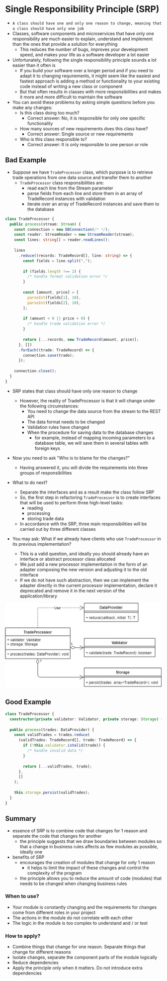 # Single Responsibility Principle (SRP)

- `A class should have one and only one reason to change, meaning that a class should have only one job`
- Classes, software components and microservices that have only one responsibility are much easier to explain, understand and implement than the ones that provide a solution for everything
  - This reduces the number of bugs, improves your development speed, and makes your life as a software developer a lot easier
- Unfortunately, following the single responsibility principle sounds a lot easier than it often is
  - If you build your software over a longer period and if you need to adapt it to changing requirements, it might seem like the easiest and fastest approach is adding a method or functionality to your existing code instead of writing a new class or component
  - But that often results in classes with more responsibilities and makes it more and more difficult to maintain the software
- You can avoid these problems by asking simple questions before you make any changes:
  - Is this class doing too much?
    - Correct answer: No, it is responsible for only one specific functionality
  - How many sources of new requirements does this class have?
    - Correct answer: Single source or new requirements
  - Who is this class responsible to?
    - Correct answer: It is only responsible to one person or role

## Bad Example

- Suppose we have `TradeProcessor` class, which purpose is to retrieve trade operations from one data source and transfer them to another
  - `TradeProcessor` class responsibilities are:
    - read each line from the Stream parameter
    - parse fields from each line and store them in an array of TradeRecord instances with validation
    - iterate over an array of TradeRecord instances and save them to the database

```ts
class TradeProcessor {
  public process(stream: Stream) {
    const connection = new DBConnection(/* */);
    const reader: StreamReader = new StreamReader(stream);
    const lines: string[] = reader.readLines();

    lines
      .reduce((records: TradeRecord[], line: string) => {
        const fields = line.split(",");

        if (fields.length !== 2) {
          /* handle format validation error */
        }

        const [amount, price] = [
          parseInt(fields[1], 10),
          parseInt(fields[2], 10),
        ];

        if (amount < 0 || price < 0) {
          /* handle trade validation error */
        }

        return [...records, new TradeRecord(amount, price)];
      }, [])
      .forEach((trade: TradeRecord) => {
        connection.save(trade);
      });

    connection.close();
  }
}
```

- SRP states that class should have only one reason to change
  - However, the reality of TradeProcessor is that it will change under the following circumstances:
    - You need to change the data source from the stream to the REST API
    - The data format needs to be changed
    - Validation rules have changed
    - When the procedure for saving data to the database changes
      - for example, instead of mapping incoming parameters to a database table, we will save them in several tables with foreign keys
- Now you need to ask "Who is to blame for the changes?"
  - Having answered it, you will divide the requirements into three groups of responsibilities
- What to do next?
  - Separate the interfaces and as a result make the class follow SRP
  - So, the first step in refactoring `TradeProcessor` is to create interfaces that will be used to perform three high-level tasks:
    - reading
    - processing
    - storing trade data
  - In accordance with the SRP, three main responsibilities will be carried out by three different classes
- You may ask: What if we already have clients who use `TradeProcessor` in its previous implementation?

  - This is a valid question, and ideally you should already have an interface or abstract processor class allocated
  - We just add a new processor implementation in the form of an adapter composing the new version and adjusting it to the old interface
  - If we do not have such abstraction, then we can implement the adapter directly in the current processor implementation, declare it deprecated and remove it in the next version of the application/library

![SRP](../../images/srp.jpg)

## Good Example

```ts
class TradeProcessor {
  constructor(private validator: Validator, private storage: Storage) {}

  public process(trades: DataProvider) {
    const validTrades = trades.reduce(
      (validTrades: TradeRecord[], trade: TradeRecord) => {
        if (!this.validator.isValid(trade)) {
          /* handle invalid data */
        }

        return [...validTrades, trade];
      },
      []
    );

    this.storage.persist(validTrades);
  }
}
```

## Summary

- essence of SRP is to combine code that changes for 1 reason and separate the code that changes for another
  - the principle suggests that we draw boundaries between modules so that a change in business rules affects as few modules as possible, ideally one
- benefits of SRP
  - encourages the creation of modules that change for only 1 reason
    - it helps to limit the impact of these changes and control the complexity of the program
  - the principle allows you to reduce the amount of code (modules) that needs to be changed when changing business rules

### When to use?

- Your module is constantly changing and the requirements for changes come from different roles in your project
- The actions in the module do not correlate with each other
- The logic in the module is too complex to understand and / or test

### How to apply?

- Combine things that change for one reason. Separate things that change for different reasons
- Isolate changes, separate the component parts of the module logically
- Reduce dependencies
- Apply the principle only when it matters. Do not introduce extra dependencies
